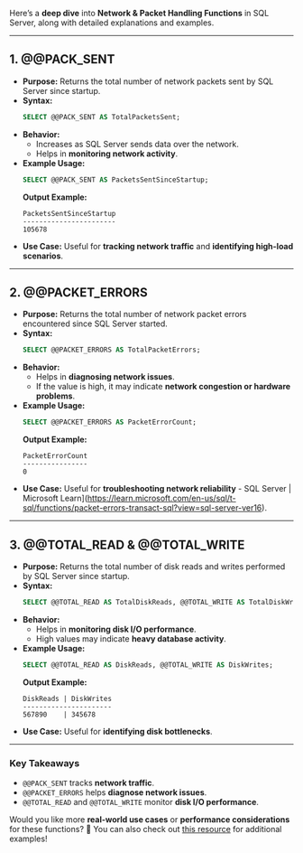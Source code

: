 Here’s a **deep dive** into **Network & Packet Handling Functions** in SQL Server, along with detailed explanations and examples.

---

## **1. @@PACK_SENT**
- **Purpose:** Returns the total number of network packets sent by SQL Server since startup.
- **Syntax:**
  ```sql
  SELECT @@PACK_SENT AS TotalPacketsSent;
  ```
- **Behavior:**
  - Increases as SQL Server sends data over the network.
  - Helps in **monitoring network activity**.
- **Example Usage:**
  ```sql
  SELECT @@PACK_SENT AS PacketsSentSinceStartup;
  ```
  **Output Example:**  
  ```
  PacketsSentSinceStartup
  -----------------------
  105678
  ```
- **Use Case:** Useful for **tracking network traffic** and **identifying high-load scenarios**.

---

## **2. @@PACKET_ERRORS**
- **Purpose:** Returns the total number of network packet errors encountered since SQL Server started.
- **Syntax:**
  ```sql
  SELECT @@PACKET_ERRORS AS TotalPacketErrors;
  ```
- **Behavior:**
  - Helps in **diagnosing network issues**.
  - If the value is high, it may indicate **network congestion or hardware problems**.
- **Example Usage:**
  ```sql
  SELECT @@PACKET_ERRORS AS PacketErrorCount;
  ```
  **Output Example:**  
  ```
  PacketErrorCount
  ----------------
  0
  ```
- **Use Case:** Useful for **troubleshooting network reliability** - SQL Server | Microsoft Learn](https://learn.microsoft.com/en-us/sql/t-sql/functions/packet-errors-transact-sql?view=sql-server-ver16).

---

## **3. @@TOTAL_READ & @@TOTAL_WRITE**
- **Purpose:** Returns the total number of disk reads and writes performed by SQL Server since startup.
- **Syntax:**
  ```sql
  SELECT @@TOTAL_READ AS TotalDiskReads, @@TOTAL_WRITE AS TotalDiskWrites;
  ```
- **Behavior:**
  - Helps in **monitoring disk I/O performance**.
  - High values may indicate **heavy database activity**.
- **Example Usage:**
  ```sql
  SELECT @@TOTAL_READ AS DiskReads, @@TOTAL_WRITE AS DiskWrites;
  ```
  **Output Example:**  
  ```
  DiskReads | DiskWrites
  ----------------------
  567890    | 345678
  ```
- **Use Case:** Useful for **identifying disk bottlenecks**.

---

### **Key Takeaways**
- `@@PACK_SENT` tracks **network traffic**.
- `@@PACKET_ERRORS` helps **diagnose network issues**.
- `@@TOTAL_READ` and `@@TOTAL_WRITE` monitor **disk I/O performance**.

Would you like more **real-world use cases** or **performance considerations** for these functions? 🚀 You can also check out [this resource](https://www.tutorialspoint.com/sql/sql-statistical-functions-packet-errors.htm) for additional examples!